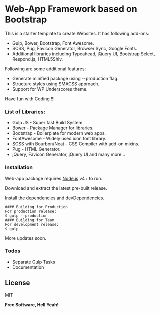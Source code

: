 # Web-App Framework based on Bootstrap

This is a starter template to create Websites. It has following add-ons:

  - Gulp, Bower, Bootstrap, Font Awesome.
  - SCSS, Pug, Favicon Generator, Browser Sync, Google Fonts.
  - Additional libraries including Typeahead, jQuery UI, Bootstrap Select, Respond.js, HTML5Shiv.

Following are some additional features:
  - Generate minified package using --production flag.
  - Structure styles using SMACSS approach.
  - Support for WP Underscores theme.

Have fun with Coding !!!

### List of Libraries:

* Gulp JS - Super fast Build System.
* Bower - Package Manager for libraries.
* Bootstrap - Boilerplate for modern web apps.
* FontAwesome - Widely used icon font library.
* SCSS with Bourbon/Neat - CSS Compiler with add-on mixins.
* Pug - HTML Generator.
* jQuery, Favicon Generator, jQuery UI and many more...

### Installation

Web-app package requires [Node.js](https://nodejs.org/) v4+ to run.

Download and extract the latest pre-built release.

Install the dependencies and devDependencies.

```
#### Building for Production
For production release:
$ gulp --production
#### Building for Team
For development release:
$ gulp
```
More updates soon.


### Todos

 - Separate Gulp Tasks
 - Documentation

License
----

MIT


**Free Software, Hell Yeah!**

[//]: # (These are reference links used in the body of this note and get stripped out when the markdown processor does its job. There is no need to format nicely because it shouldn't be seen. Thanks SO - http://stackoverflow.com/questions/4823468/store-comments-in-markdown-syntax)


   [dill]: <https://github.com/joemccann/dillinger>
   [git-repo-url]: <https://github.com/joemccann/dillinger.git>
   [john gruber]: <http://daringfireball.net>
   [@thomasfuchs]: <http://twitter.com/thomasfuchs>
   [df1]: <http://daringfireball.net/projects/markdown/>
   [markdown-it]: <https://github.com/markdown-it/markdown-it>
   [Ace Editor]: <http://ace.ajax.org>
   [node.js]: <http://nodejs.org>
   [Twitter Bootstrap]: <http://twitter.github.com/bootstrap/>
   [keymaster.js]: <https://github.com/madrobby/keymaster>
   [jQuery]: <http://jquery.com>
   [@tjholowaychuk]: <http://twitter.com/tjholowaychuk>
   [express]: <http://expressjs.com>
   [AngularJS]: <http://angularjs.org>
   [Gulp]: <http://gulpjs.com>

   [PlDb]: <https://github.com/joemccann/dillinger/tree/master/plugins/dropbox/README.md>
   [PlGh]:  <https://github.com/joemccann/dillinger/tree/master/plugins/github/README.md>
   [PlGd]: <https://github.com/joemccann/dillinger/tree/master/plugins/googledrive/README.md>
   [PlOd]: <https://github.com/joemccann/dillinger/tree/master/plugins/onedrive/README.md>

